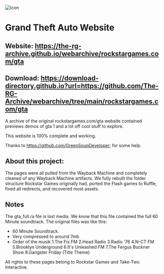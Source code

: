 ![Icon](/gta/gtalogo.jpg)

# Grand Theft Auto Website

## Website: https://the-rg-archive.github.io/webarchive/rockstargames.com/gta

## Download: https://download-directory.github.io?url=https://github.com/The-RG-Archive/webarchive/tree/main/rockstargames.com/gta

A archive of the original rockstargames.com/gta website contained previews demos of gta 1 and a lot off cool stuff to explore.

This website is 100% complete and working.

Thanks to https://github.com/GreenSoupDeveloper; for some help.


## About this project:
The pages were all pulled from the Wayback Machine and completely cleaned of any Wayback Machine artifacts. 
We fully rebuilt the folder structure Rockstar Games originally had, ported the Flash games to Ruffle, fixed all redirects, and recovered most assets.

## Notes
The gta_full.ra file is lost media. 
We know that this file contained the full 60 Minute soundtrack.
The original files was like this:
- 60 Minute Soundtrack.
- Very compressed to around 7mb
- Order of the musik
  1.The Fix FM
  2.Head Radio
  3.Radio '76
  4.N-CT FM
  5.Brooklyn Underground
  6.It's Unleashed FM
  7.The Fergus Buckner Show
  8.Gangster Friday (Title Theme)

All rights to these pages belong to Rockstar Games and Take-Two Interactive.
